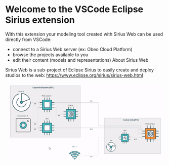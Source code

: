 # Welcome to the VSCode Eclipse Sirius extension

With this extension your modeling tool created with Sirius Web can be used directly from VSCode:

- connect to a Sirius Web server (ex: Obeo Cloud Platform)
- browse the projects available to you
- edit their content (models and representations) About Sirius Web 

Sirius Web is a sub-project of Eclipse Sirius to easily create and deploy studios to the web: https://www.eclipse.org/sirius/sirius-web.html

![Easily create and deploy studios to the web directly from VSCode](images/siriusweb-visuel1.gif)